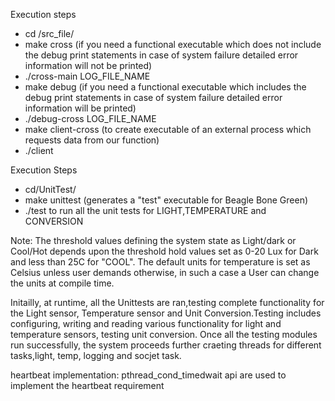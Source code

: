 Execution steps
  - cd /src_file/
  - make cross (if you need a functional executable which does not include the debug print statements in case of system failure detailed error information will not be printed)
   - ./cross-main LOG_FILE_NAME
  - make debug (if you need a functional executable which includes the debug print statements in case of system failure detailed error information will be printed)
   - ./debug-cross LOG_FILE_NAME
  - make client-cross (to create executable of an external process which requests data from our function)
   - ./client    

Execution Steps
  - cd/UnitTest/
  - make unittest (generates a "test" executable for Beagle Bone Green)
   - ./test to run all the unit tests for LIGHT,TEMPERATURE and CONVERSION 

Note: The threshold values defining the system state as Light/dark or Cool/Hot depends upon the threshold hold values set as 0-20 Lux for Dark and less than 25C for "COOL".
The default units for temperature is set as Celsius unless user demands otherwise, in such a case a User can change the units at compile time.

Initailly, at runtime, all the Unittests are ran,testing complete functionality for the Light sensor, Temperature sensor and Unit Conversion.Testing includes configuring, writing and reading various 
functionality for light and temperature sensors, testing unit conversion. Once all the testing modules run successfully, the system proceeds further craeting threads for different tasks,light, temp, logging and socjet task.

heartbeat implementation: pthread_cond_timedwait api are used to implement the heartbeat requirement

